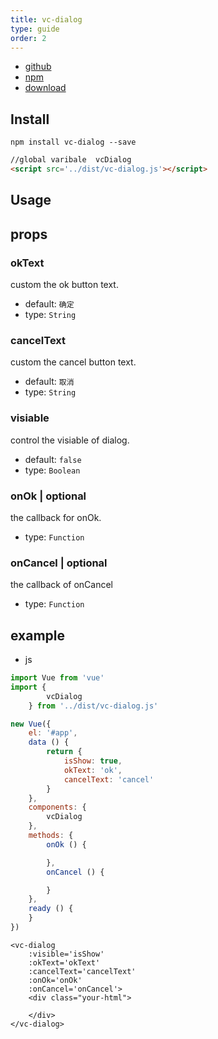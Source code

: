 ```yaml
---
title: vc-dialog
type: guide
order: 2
---
```


* [github](https://github.com/iwaimai-bi-fe/vc-dialog)
* [npm](https://www.npmjs.com/package/vc-dialog)
* [download](https://github.com/iwaimai-bi-fe/vc-dialog/archive/master.zip)

## Install

```npm
npm install vc-dialog --save
```

```html
//global varibale  vcDialog
<script src='../dist/vc-dialog.js'></script>
```

## Usage

## props

### okText

custom the ok button text.

* default: `确定`
* type: `String`

### cancelText

custom the cancel button text.

* default: `取消`
* type: `String`

### visiable

control the visiable of dialog.

* default: `false`
* type: `Boolean` 

### onOk | optional

the callback for onOk.

* type: `Function`

### onCancel | optional

the callback of onCancel

* type: `Function`


## example

* js

```js
import Vue from 'vue'
import {
        vcDialog
    } from '../dist/vc-dialog.js'

new Vue({
    el: '#app',
    data () {
        return {
            isShow: true,
            okText: 'ok',
            cancelText: 'cancel'
        }
    },
    components: {
        vcDialog
    },
    methods: {
        onOk () {

        },
        onCancel () {

        }
    },
    ready () {
    }
})
```

```vue
<vc-dialog 
    :visible='isShow'
    :okText='okText'
    :cancelText='cancelText'
    :onOk='onOk'
    :onCancel='onCancel'>
    <div class="your-html">
        
    </div>     
</vc-dialog>
```

